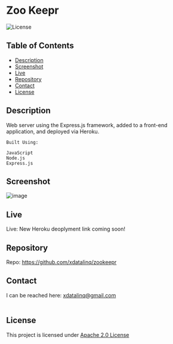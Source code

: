  # Zoo Keepr
  ![License](https://img.shields.io/badge/License-Apache_2.0-blue.svg)
  
  ## Table of Contents
  * [Description](#description)
  * [Screenshot](#screenshot)
  * [Live](#live)
  * [Repository](#repository)
  * [Contact](#contact)
  * [License](#license)

  ## Description
  Web server using the Express.js framework, added to a front-end application, and deployed via Heroku.

    Built Using:
    
    JavaScript
    Node.js
    Express.js
 
  ## Screenshot
  ![image](https://user-images.githubusercontent.com/89672040/215297102-010dc36e-e8f8-485e-a75b-173885986a2e.png)
  
  ## Live
  Live: New Heroku deoplyment link coming soon!
  
  ## Repository
  Repo: https://github.com/xdatalinq/zookeepr
  
  ## Contact
  I can be reached here: [xdatalinq@gmail.com](xdatalinq@gmail.com)
 <br></br>
    
  ## License
  This project is licensed under [Apache 2.0 License](https://opensource.org/licenses/Apache-2.0)
